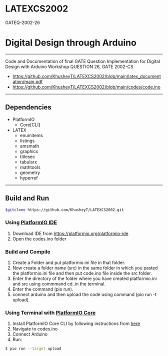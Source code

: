 # LATEXCS2002
GATEQ-2002-26
# Digital Design through Arduino
-----------------------------
Code and Documentation of final GATE Question Implementation for Digital Design with Arduino Workshop
QUESTION 26, GATE 2002-CS
- https://github.com/KhusheyT/LATEXCS2002/blob/main/latex_documentation/main.pdf
- https://github.com/KhusheyT/LATEXCS2002/blob/main/codes/code.ino
  
---
## Dependencies
- PlatformIO
    - Core[CLI]
- LATEX
    - enumitems
    - listings
    - amsmath
    - graphicx
    - titlesec
    - tabularx
    - mathtools
    - geometry
    - hyperref
---
## Build and Run
```bash
$gitclone https://github.com/KhusheyT/LATEXCS2002.git
```

### Using [PlatformIO IDE](https://platformio.org/platformio-ide)
1. Download IDE from https://platformio.org/platformio-ide
2. Open the codes.ino folder
### Build and Compile
1. Create a Folder and put platformio.ini file in that folder.
2. Now create a folder name (src) in the same folder in which you pasted the platformio.ini file and then put code.ino file inside the src folder.
3. Enter the directory of the folder where you have created platformio.ini and src using commmand cd..in the terminal.
4. Enter the command (pio run).
5. connect arduino and then upload the code using command (pio run -t upload).

### Using Terminal with [PlatformIO Core](https://github.com/platformio/platformio-core)
1. Install PlatformIO Core CLI by following instructions from [here](https://platformio.org/install/cli)
2. Navigate to codes.ino
3. Connect Arduino
4. Run:
```bash
$ pio run --target upload
```
